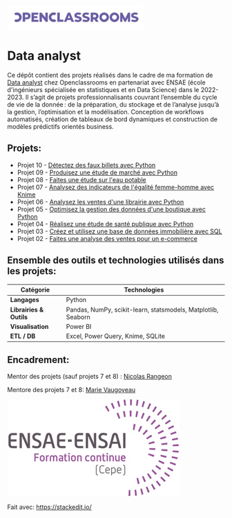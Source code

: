 ![1](https://github.com/piplagrivka/openclassrooms/blob/main/images/logo2.jpg)

# Data analyst

Ce dépôt contient des projets réalisés dans le cadre de ma formation de [Data analyst](https://openclassrooms.com/fr/paths/324-data-analyst) chez Openclassrooms en partenariat avec ENSAE (école d'ingénieurs spécialisée en statistiques et en Data Science) dans le 2022-2023. Il s’agit de projets professionnalisants couvrant l’ensemble du cycle de vie de la donnée : de la préparation, du stockage et de l’analyse jusqu’à la gestion, l’optimisation et la modélisation. Conception de workflows automatisés, création de tableaux de bord dynamiques et construction de modèles prédictifs orientés business.

## Projets:

-   Projet 10 -  [Détectez des faux billets avec Python](https://github.com/piplagrivka/openclassrooms/tree/main/Projets/Projet10)
-   Projet 09 - [Produisez une étude de marché avec Python](https://github.com/piplagrivka/openclassrooms/tree/main/Projets/Projet09)
-   Projet 08 - [Faites une étude sur l'eau potable](https://github.com/piplagrivka/openclassrooms/tree/main/Projets/Projet08)
-   Projet 07 - [Analysez des indicateurs de l'égalité femme-homme avec Knime](https://github.com/piplagrivka/openclassrooms/tree/main/Projets/Projet07)
-   Projet 06 - [Analysez les ventes d'une librairie avec Python](https://github.com/piplagrivka/openclassrooms/tree/main/Projets/Projet06)
-   Projet 05 - [Optimisez la gestion des données d'une boutique avec Python](https://github.com/piplagrivka/openclassrooms/tree/main/Projets/Projet05)
-   Projet 04 - [Réalisez une étude de santé publique avec Python](https://github.com/piplagrivka/openclassrooms/tree/main/Projets/Projet04)
-   Projet 03 - [Créez et utilisez une base de données immobilière avec SQL ](https://github.com/piplagrivka/openclassrooms/tree/main/Projets/Projet03)
-   Projet 02 - [Faites une analyse des ventes pour un e-commerce](https://github.com/piplagrivka/openclassrooms/tree/main/Projets/Projet02)

## Ensemble des outils et technologies utilisés dans les projets:

| Catégorie             | Technologies                               |
|----------------------|-------------------------------------------|
| **Langages**          | Python                              |
| **Librairies & Outils** | Pandas, NumPy, scikit-learn, statsmodels, Matplotlib, Seaborn |
| **Visualisation**     | Power BI              |
| **ETL / DB**          | Excel, Power Query, Knime, SQLite           |


## Encadrement:

Mentor des projets (sauf projets 7 et 8) : [Nicolas Rangeon](https://www.linkedin.com/in/nicolas-r-690a588b/)

Mentore des projets 7 et 8: [Marie Vaugoyeau](https://www.linkedin.com/in/marie-vaugoyeau-72ab64153/)



![2](https://github.com/piplagrivka/openclassrooms/blob/main/images/logo1.jpg)

Fait avec: https://stackedit.io/
